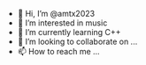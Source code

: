 - 👋 Hi, I’m @amtx2023
- 👀 I’m interested in music
- 🌱 I’m currently learning C++
- 💞️ I’m looking to collaborate on ...
- 📫 How to reach me ...

<!---
amtx2023/amtx2023 is a ✨ special ✨ repository because its `README.md` (this file) appears on your GitHub profile.
You can click the Preview link to take a look at your changes.
--->
